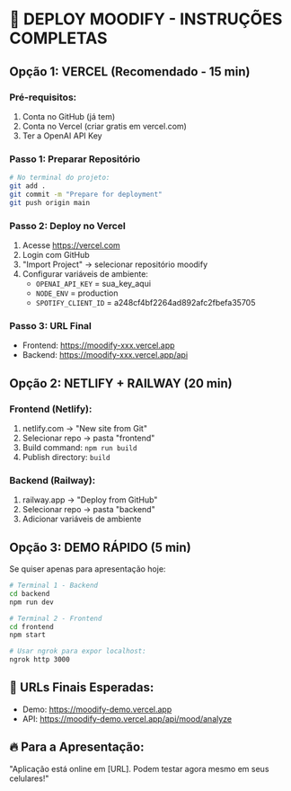 # 🚀 DEPLOY MOODIFY - INSTRUÇÕES COMPLETAS

## Opção 1: VERCEL (Recomendado - 15 min)

### Pré-requisitos:
1. Conta no GitHub (já tem)
2. Conta no Vercel (criar gratis em vercel.com)
3. Ter a OpenAI API Key

### Passo 1: Preparar Repositório
```bash
# No terminal do projeto:
git add .
git commit -m "Prepare for deployment"
git push origin main
```

### Passo 2: Deploy no Vercel
1. Acesse https://vercel.com
2. Login com GitHub
3. "Import Project" → selecionar repositório moodify
4. Configurar variáveis de ambiente:
   - `OPENAI_API_KEY` = sua_key_aqui
   - `NODE_ENV` = production
   - `SPOTIFY_CLIENT_ID` = a248cf4bf2264ad892afc2fbefa35705

### Passo 3: URL Final
- Frontend: https://moodify-xxx.vercel.app
- Backend: https://moodify-xxx.vercel.app/api

## Opção 2: NETLIFY + RAILWAY (20 min)

### Frontend (Netlify):
1. netlify.com → "New site from Git"
2. Selecionar repo → pasta "frontend"
3. Build command: `npm run build`
4. Publish directory: `build`

### Backend (Railway):
1. railway.app → "Deploy from GitHub"
2. Selecionar repo → pasta "backend"
3. Adicionar variáveis de ambiente

## Opção 3: DEMO RÁPIDO (5 min)
Se quiser apenas para apresentação hoje:

```bash
# Terminal 1 - Backend
cd backend
npm run dev

# Terminal 2 - Frontend  
cd frontend
npm start

# Usar ngrok para expor localhost:
ngrok http 3000
```

## 🎯 URLs Finais Esperadas:
- Demo: https://moodify-demo.vercel.app
- API: https://moodify-demo.vercel.app/api/mood/analyze

## 🔥 Para a Apresentação:
"Aplicação está online em [URL]. Podem testar agora mesmo em seus celulares!" 